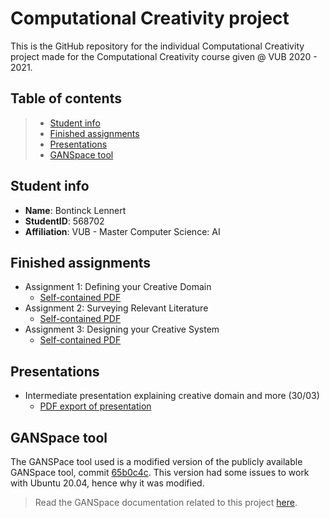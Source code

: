 # Computational Creativity project

This is the GitHub repository for the individual Computational Creativity project made for the Computational Creativity course given @ VUB 2020 - 2021.

## Table of contents
> - [Student info](#student-info)
> - [Finished assignments](#finished-assignments)
> - [Presentations](#presentations)
> - [GANSpace tool](#ganspace-tool)

## Student info
- **Name**: Bontinck Lennert
- **StudentID**: 568702
- **Affiliation**: VUB - Master Computer Science: AI

## Finished assignments 
- Assignment 1: Defining your Creative Domain
   - [Self-contained PDF](Assignments/Assignment%201/CC_Assignment1_Bontinck_Lennert_568702_VUB.pdf)
- Assignment 2: Surveying Relevant Literature
   - [Self-contained PDF](Assignments/Assignment%202/CC_Assignment2_Bontinck_Lennert_568702_VUB.pdf)
- Assignment 3: Designing your Creative System
   - [Self-contained PDF](Assignments/Assignment%203/CC_Assignment3_Bontinck_Lennert_568702_VUB.pdf)

## Presentations
- Intermediate presentation explaining creative domain and more (30/03)
   - [PDF export of presentation](Presentations/intermediate_presentation_30-03.pdf)

## GANSpace tool
The GANSPace tool used is a modified version of the publicly available GANSpace tool, commit [65b0c4c](https://github.com/harskish/ganspace/tree/65b0c4c7a4bbdcb5fedebb7c033dab59e27d61c0). This version had some issues to work with Ubuntu 20.04, hence why it was modified.

> Read the GANSpace documentation related to this project [here](GANSpace/README.md).